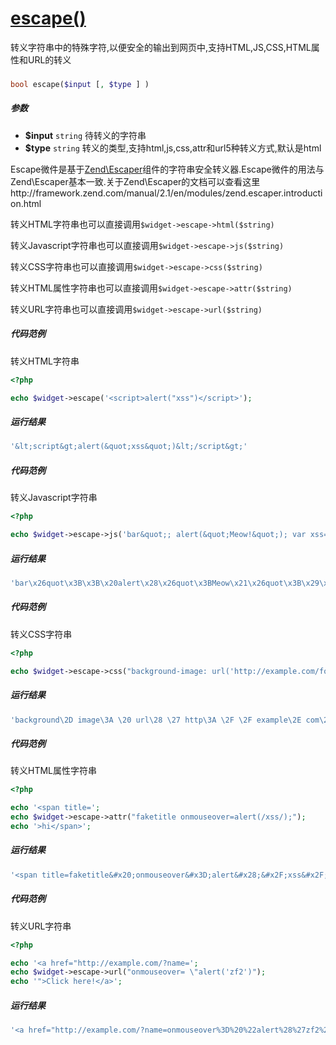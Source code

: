 [escape()](http://twinh.github.io/widget/api/escape)
====================================================

转义字符串中的特殊字符,以便安全的输出到网页中,支持HTML,JS,CSS,HTML属性和URL的转义

### 
```php
bool escape($input [, $type ] )
```

##### 参数
* **$input** `string` 待转义的字符串
* **$type** `string` 转义的类型,支持html,js,css,attr和url5种转义方式,默认是html


Escape微件是基于[Zend\Escaper](https://github.com/zendframework/zf2/tree/master/library/Zend/Escaper)组件的字符串安全转义器.Escape微件的用法与Zend\Escaper基本一致.关于Zend\Escaper的文档可以查看这里http://framework.zend.com/manual/2.1/en/modules/zend.escaper.introduction.html

转义HTML字符串也可以直接调用`$widget->escape->html($string)`

转义Javascript字符串也可以直接调用`$widget->escape->js($string)`

转义CSS字符串也可以直接调用`$widget->escape->css($string)`

转义HTML属性字符串也可以直接调用`$widget->escape->attr($string)`

转义URL字符串也可以直接调用`$widget->escape->url($string)`


##### 代码范例
转义HTML字符串
```php
<?php

echo $widget->escape('<script>alert("xss")</script>');
```
##### 运行结果
```php
'&lt;script&gt;alert(&quot;xss&quot;)&lt;/script&gt;'
```
##### 代码范例
转义Javascript字符串
```php
<?php

echo $widget->escape->js('bar&quot;; alert(&quot;Meow!&quot;); var xss=&quot;true');
```
##### 运行结果
```php
'bar\x26quot\x3B\x3B\x20alert\x28\x26quot\x3BMeow\x21\x26quot\x3B\x29\x3B\x20var\x20xss\x3D\x26quot\x3Btrue'
```
##### 代码范例
转义CSS字符串
```php
<?php

echo $widget->escape->css("background-image: url('http://example.com/foo.jpg?</style><script>alert(1)</script>');");
```
##### 运行结果
```php
'background\2D image\3A \20 url\28 \27 http\3A \2F \2F example\2E com\2F foo\2E jpg\3F \3C \2F style\3E \3C script\3E alert\28 1\29 \3C \2F script\3E \27 \29 \3B '
```
##### 代码范例
转义HTML属性字符串
```php
<?php

echo '<span title=';
echo $widget->escape->attr("faketitle onmouseover=alert(/xss/);");
echo '>hi</span>';
```
##### 运行结果
```php
'<span title=faketitle&#x20;onmouseover&#x3D;alert&#x28;&#x2F;xss&#x2F;&#x29;&#x3B;>hi</span>'
```
##### 代码范例
转义URL字符串
```php
<?php

echo '<a href="http://example.com/?name=';
echo $widget->escape->url("onmouseover= \"alert('zf2')");
echo '">Click here!</a>';
```
##### 运行结果
```php
'<a href="http://example.com/?name=onmouseover%3D%20%22alert%28%27zf2%27%29">Click here!</a>'
```
